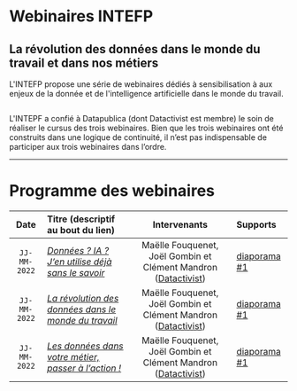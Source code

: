 # Webinaires INTEFP

## La révolution des données dans le monde du travail et dans nos métiers

L'INTEFP propose une série de webinaires dédiés à sensibilisation à aux enjeux de la donnée et de l'intelligence artificielle dans le monde du travail.

![]()

L'INTEPF a confié à Datapublica (dont Datactivist est membre) le soin de réaliser le cursus des trois webinaires. Bien que les trois webinaires ont été construits dans une logique de continuité, il n’est pas indispensable de participer aux trois webinaires dans l’ordre.

------------------------------------------------------------------------

# Programme des webinaires

|     Date     | Titre (descriptif au bout du lien)                       |                                        Intervenants                                        | Supports                                                                                                             |
|:------------:|:---------------------------------------------------------|:------------------------------------------------------------------------------------------:|:---------------------------------------------------------------------------------------------------------------------|
| `JJ-MM-2022` | [*Données ? IA ? J’en utilise déjà sans le savoir*]()    | Maëlle Fouquenet, Joël Gombin et Clément Mandron ([Datactivist](http://datactivist.coop/)) | [diaporama #1](https://docs.google.com/presentation/d/1d1EXuWBodrrsMPZI_Tvwacx69Q-_wgWp0FJVgRg7oxY/edit?usp=sharing) |
| `JJ-MM-2022` | [*La révolution des données dans le monde du travail*]() | Maëlle Fouquenet, Joël Gombin et Clément Mandron ([Datactivist](http://datactivist.coop/)) | [diaporama #1]()                                                                                                     |
| `JJ-MM-2022` | [*Les données dans votre métier, passer à l’action !*]() | Maëlle Fouquenet, Joël Gombin et Clément Mandron ([Datactivist](http://datactivist.coop/)) | [diaporama #1]()                                                                                                     |

